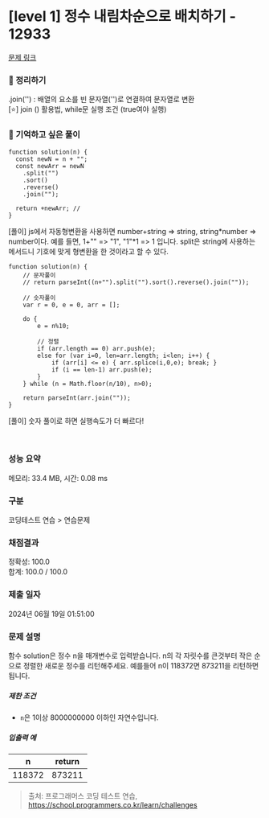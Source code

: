 # [level 1] 정수 내림차순으로 배치하기 - 12933 

[문제 링크](https://school.programmers.co.kr/learn/courses/30/lessons/12933?language=javascript#) 

### 📝 정리하기
.join('') : 배열의 요소를 빈 문자열('')로 연결하여 문자열로 변환 <br/>
[⭐] join () 활용법, while문 실행 조건 (true여야 실행) <br/>

### 👀 기억하고 싶은 풀이
```
function solution(n) {
  const newN = n + "";
  const newArr = newN
    .split("")
    .sort()
    .reverse()
    .join("");

  return +newArr; //
}
```
[풀이] js에서 자동형변환을 사용하면 number+string => string, string*number => number이다. 예를 들면, 1+"" => "1", "1"*1 => 1 입니다. split은 string에 사용하는 메서드니 기호에 맞게 형변환을 한 것이라고 할 수 있다.

```
function solution(n) {
    // 문자풀이
    // return parseInt((n+"").split("").sort().reverse().join(""));

    // 숫자풀이
    var r = 0, e = 0, arr = [];

    do {
        e = n%10;

        // 정렬
        if (arr.length == 0) arr.push(e);
        else for (var i=0, len=arr.length; i<len; i++) {
            if (arr[i] <= e) { arr.splice(i,0,e); break; }
            if (i == len-1) arr.push(e);
        }
    } while (n = Math.floor(n/10), n>0);

    return parseInt(arr.join(""));
}
```
[풀이] 숫자 풀이로 하면 실행속도가 더 빠르다!

<br/>

### 성능 요약

메모리: 33.4 MB, 시간: 0.08 ms

### 구분

코딩테스트 연습 > 연습문제

### 채점결과

정확성: 100.0<br/>합계: 100.0 / 100.0

### 제출 일자

2024년 06월 19일 01:51:00

### 문제 설명

<p>함수 solution은 정수 n을 매개변수로 입력받습니다. n의 각 자릿수를 큰것부터 작은 순으로 정렬한 새로운 정수를 리턴해주세요. 예를들어 n이 118372면 873211을 리턴하면 됩니다.</p>

<h5>제한 조건</h5>

<ul>
<li><code>n</code>은 1이상 8000000000 이하인 자연수입니다.</li>
</ul>

<h5>입출력 예</h5>
<table class="table">
        <thead><tr>
<th>n</th>
<th style="text-align: center">return</th>
</tr>
</thead>
        <tbody><tr>
<td>118372</td>
<td style="text-align: center">873211</td>
</tr>
</tbody>
      </table>

> 출처: 프로그래머스 코딩 테스트 연습, https://school.programmers.co.kr/learn/challenges
